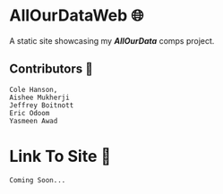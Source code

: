 # AllOurDataWeb 🌐

A static site showcasing my ***AllOurData*** comps project.

## Contributors 📑

```
Cole Hanson,
Aishee Mukherji
Jeffrey Boitnott
Eric Odoom
Yasmeen Awad
```

# Link To Site 🔗

```
Coming Soon...
```


